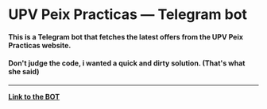 # UPV Peix Practicas — Telegram bot

#### This is a Telegram bot that fetches the latest offers from the UPV Peix Practicas website.


#### **Don't judge the code**, i wanted a quick and dirty solution. (That's what she said)
--------
**[Link to the BOT](https://t.me/practicasupv)**